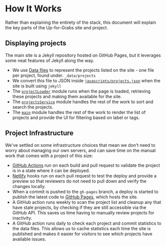 # How It Works

Rather than explaining the entirety of the stack, this document will explain
the key parts of the Up-for-Grabs site and project.

## Displaying projects

The main site is a Jekyll repository hosted on GitHub Pages, but it leverages
some neat features of Jekyll along the way.

- We use [Data files](https://jekyllrb.com/docs/datafiles/) to represent the
  projects listed on the site - one file per project, found under.
  `_data/projects`
- We convert this file to JSON inside [`javascripts/projects.json`](../javascripts/projects.json)
  when the site is built using `jekyll`
- The [`projectLoader`](../javascripts/projectLoader.js) module runs when the
  page is loaded, retrieving these projects and making them available for the
  site.
- The [`projectsService`](../javascripts/projectsService.js) module handles
  the rest of the work to sort and search the projects.
- The [`main`](../javascripts/main.js) module handles the rest of the work to
  render the list of projects and provide the UI for filtering based on label
  or tags.

## Project Infrastructure

We've settled on some infrastructure choices that mean we don't need to worry
about managing our own servers, and can save time on the manual work that comes
with a project of this size:

- [GitHub Actions](https://github.com/features/actions) run on each build and
  pull request to validate the project is in a state where it can be deployed.
- [Netlify](https://www.netlify.com/) hooks run on each pull request to test the
  deploy and provide a preview so that reviewers do not need to pull down and
  verify the changes locally.
- When a commit is pushed to the `gh-pages` branch, a deploy is started to
  publish the latest code to [GitHub Pages](https://pages.github.com/), which
  hosts the site.
- A GitHub action runs weekly to scan the project list and cleanup any that have
  stale projects, by checking if they are still accessible via the GitHub API. This
  saves us time having to manually review projects for inactivity.
- A GitHub action runs daily to check each project and commit statistics to the
  data files. This allows us to cache statistics each time the site is published
  and makes it easier for visitors to see which projects have available issues.
